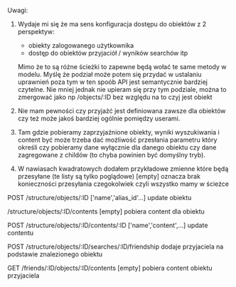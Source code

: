 Uwagi:

1. Wydaje mi się że ma sens konfiguracja dostępu do obiektów z 2 perspektyw:
   * obiekty zalogowanego użytkownika
   * dostęp do obiektów przyjaciół / wyników searchów itp
   
   Mimo że to są różne ścieżki to zapewne będą wołać te same metody w modelu.
   Myślę że podział może potem się przydać w ustalaniu uprawnień poza tym
   w ten spoób API jest semantycznie bardziej czytelne.
   Nie mniej jednak nie upieram się przy tym podziale, można to zmergować
   jako np /objects/:ID bez względu na to czyj jest obiekt

2. Nie mam pewności czy przyjaźć jest definiowana zawsze dla obiektów czy też może
   jakoś bardziej ogólnie pomiędzy userami.

3. Tam gdzie pobieramy zaprzyjaźnione obiekty, wyniki wyszukiwania i content
   być może trzeba dać możliwość przesłania parametru który określi czy pobieramy
   dane wyłącznie dla danego obiektu czy dane zagregowane z childów 
   (to chyba powinien być domyślny tryb).

4. W nawiasach kwadratowych dodałem przykładowe zmienne które będą przesyłane
   (te listy są tylko poglądowe)
   [empty] oznacza brak konieczności przesyłania czegokolwiek czyli wszystko mamy w ścieżce



POST /structure/objects/:ID ['name','alias_id'...]
  update obiektu

/structure/objects/:ID/contents [empty]
  pobiera content dla obiektu

POST /structure/objects/:ID/contents/:ID ['name','content',...]
  update contentu

POST /structure/objects/:ID/searches/:ID/friendship
  dodaje przyjaciela na podstawie znalezionego obiektu


GET /friends/:ID/objects/:ID/contents [empty]
  pobiera content obiektu przyjaciela